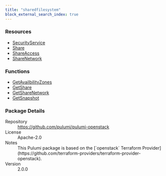 ```yaml
---
title: "sharedfilesystem"
block_external_search_index: true
---
```


<!-- WARNING: this file was generated by Pulumi Docs Generator. -->
<!-- Do not edit by hand unless you're certain you know what you are doing! -->



<h3>Resources</h3>
<ul class="api">
    <li><a href="securityservice" title="SecurityService"><span class="symbol resource"></span>SecurityService</a></li>
    <li><a href="share" title="Share"><span class="symbol resource"></span>Share</a></li>
    <li><a href="shareaccess" title="ShareAccess"><span class="symbol resource"></span>ShareAccess</a></li>
    <li><a href="sharenetwork" title="ShareNetwork"><span class="symbol resource"></span>ShareNetwork</a></li>
</ul>

<h3>Functions</h3>
<ul class="api">
    <li><a href="getavailbilityzones" title="GetAvailbilityZones"><span class="symbol function"></span>GetAvailbilityZones</a></li>
    <li><a href="getshare" title="GetShare"><span class="symbol function"></span>GetShare</a></li>
    <li><a href="getsharenetwork" title="GetShareNetwork"><span class="symbol function"></span>GetShareNetwork</a></li>
    <li><a href="getsnapshot" title="GetSnapshot"><span class="symbol function"></span>GetSnapshot</a></li>
</ul>

<h3>Package Details</h3>
<dl class="package-details">
	<dt>Repository</dt>
	<dd><a href="https://github.com/pulumi/pulumi-openstack">https://github.com/pulumi/pulumi-openstack</a></dd>
	<dt>License</dt>
	<dd>Apache-2.0</dd>
    <dt>Notes</dt>
	<dd>This Pulumi package is based on the [`openstack` Terraform Provider](https://github.com/terraform-providers/terraform-provider-openstack).</dd>
	<dt>Version</dt>
	<dd>2.0.0</dd>
</dl>

